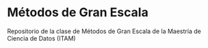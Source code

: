 # Métodos de Gran Escala
Repositorio de la clase de Métodos de Gran Escala de la Maestría de Ciencia de Datos (ITAM)
